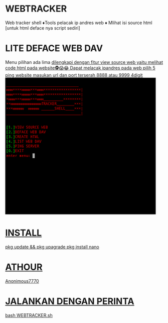 # WEBTRACKER
Web tracker shell
♦Tools pelacak ip andres web
♦ Mlihat isi source html
[untuk html deface nya script sediri]
# LITE DEFACE WEB DAV
Menu pilihan ada lima
<u>dilengkapi dengan fitur view source web yaitu melihat code html pada website<u>🕵😱😂
Dapat melacak ipandres pada web pilih 5 ping website masukan url dan port terserah 8888 atau 9999 4digit
<img src="https://github.com/ANONIMOUD/WEBTRACKER/blob/main/WEBTRACKER.png"> 
# INSTALL
pkg update && pkg upagrade
pkg install nano
# ATHOUR
Anonimous7770
# JALANKAN DENGAN PERINTA
  bash WEBTRACKER.sh

